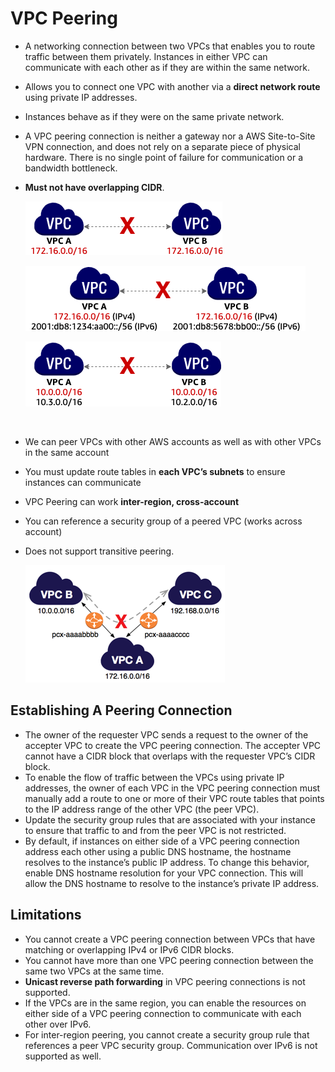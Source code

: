 # VPC Peering

- A networking connection between two VPCs that enables you to route traffic between them privately. Instances in either VPC can communicate with each other as if they are within the same network.

- Allows you to connect one VPC with another via a **direct network route** using private IP addresses.

- Instances behave as if they were on the same private network.

- A VPC peering connection is neither a gateway nor a AWS Site-to-Site VPN connection, and does not rely on a separate piece of physical hardware. There is no single point of failure for communication or a bandwidth bottleneck.

- **Must not have overlapping CIDR**.

  ![overlapping-cidrs-diagram](/VPC/images/overlapping-cidrs-diagram.png)
  
  
  ![overlapping-cidrs-ipv6-diagram](/VPC/images/overlapping-cidrs-ipv6-diagram.png)

   			

  ![overlapping-multiple-cidrs-diagram](/VPC/images/overlapping-multiple-cidrs-diagram.png)

  ​

- We can peer VPCs with other AWS accounts as well as with other VPCs in the same account

- You must update route tables in **each VPC’s subnets** to ensure instances can communicate

- VPC Peering can work **inter-region, cross-account**

- You can reference a security group of a peered VPC (works across account)

- Does not support transitive peering.

  ![transitive-peering-diagram](/VPC/images/transitive-peering-diagram.png)

## Establishing A Peering Connection

- The owner of the requester VPC sends a request to the owner of the accepter VPC to create the VPC peering connection. The accepter VPC cannot have a CIDR block that overlaps with the requester VPC’s CIDR block.
- To enable the flow of traffic between the VPCs using private IP addresses, the owner of each VPC in the VPC peering connection must manually add a route to one or more of their VPC route tables that points to the IP address range of the other VPC (the peer VPC).
- Update the security group rules that are associated with your instance to ensure that traffic to and from the peer VPC is not restricted.
- By default, if instances on either side of a VPC peering connection address each other using a public DNS hostname, the hostname resolves to the instance’s public IP address. To change this behavior, enable DNS hostname resolution for your VPC connection. This will allow the DNS hostname to resolve to the instance’s private IP address.

## Limitations

- You cannot create a VPC peering connection between VPCs that have matching or overlapping IPv4 or IPv6 CIDR blocks.
- You cannot have more than one VPC peering connection between the same two VPCs at the same time.
- **Unicast reverse path forwarding** in VPC peering connections is not supported.
- If the VPCs are in the same region, you can enable the resources on either side of a VPC peering connection to communicate with each other over IPv6.
- For inter-region peering, you cannot create a security group rule that references a peer VPC security group. Communication over IPv6 is not supported as well.
